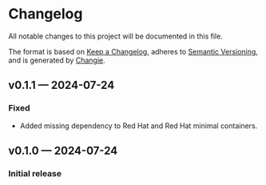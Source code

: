 # Changelog

All notable changes to this project will be documented in this file.

The format is based on [Keep a Changelog](https://keepachangelog.com/en/1.1.0/), adheres to [Semantic Versioning](https://semver.org/spec/v2.0.0.html), and is generated by [Changie](https://github.com/miniscruff/changie).

## v0.1.1 — 2024-07-24

### Fixed

* Added missing dependency to Red Hat and Red Hat minimal containers.

## v0.1.0 — 2024-07-24

### Initial release

